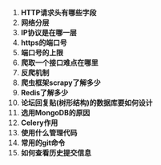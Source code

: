 1. **HTTP请求头有哪些字段**
2. **网络分层**
3. **IP协议是在哪一层**
4. **https的端口号**
5. **端口号的上限**
6. **爬取一个接口难点在哪里**
7. **反爬机制**
8. **爬虫框架scrapy了解多少**
9. **Redis了解多少**
10. **论坛回复贴(树形结构)的数据库要如何设计**
11. **选用MongoDB的原因**
12. **Celery作用**
13. **使用什么管理代码**
14. **常用的git命令**
15. **如何查看历史提交信息**

